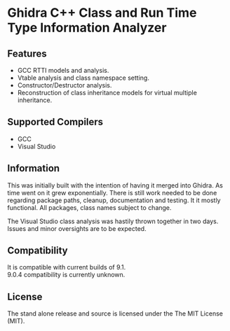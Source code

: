 Ghidra C++ Class and Run Time Type Information Analyzer
=======================================================

Features
---------

* GCC RTTI models and analysis.
* Vtable analysis and class namespace setting.
* Constructor/Destructor analysis.
* Reconstruction of class inheritance models for virtual multiple inheritance.

Supported Compilers
-------------------

* GCC  
* Visual Studio

Information
-----------

This was initially built with the intention of having it merged into Ghidra.
As time went on it grew exponentially. There is still work needed to be done
regarding package paths, cleanup, documentation and testing. It it mostly
functional. All packages, class names subject to change.

The Visual Studio class analysis was hastily thrown together in two days.
Issues and minor oversights are to be expected.

Compatibility
-------------

It is compatible with current builds of 9.1.  
9.0.4 compatibility is currently unknown.

License
---------

The stand alone release and source is licensed under the The MIT License (MIT).
